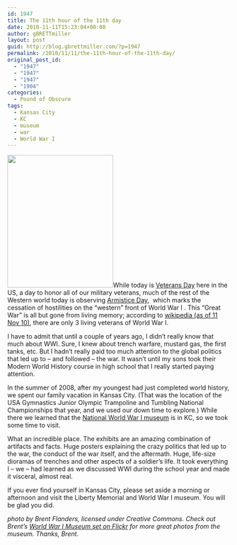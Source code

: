 ```yaml
---
id: 1947
title: The 11th hour of the 11th day
date: 2010-11-11T15:23:04+00:00
author: gBRETTmiller
layout: post
guid: http://blog.gbrettmiller.com/?p=1947
permalink: /2010/11/11/the-11th-hour-of-the-11th-day/
original_post_id:
  - "1947"
  - "1947"
  - "1947"
  - "1904"
categories:
  - Pound of Obscure
tags:
  - Kansas City
  - KC
  - museum
  - war
  - World War I
---
```

[<img class="alignright" title="Entrance to the National World War I Museum" src="https://i1.wp.com/farm4.static.flickr.com/3135/4562307528_0d944c2d36.jpg?resize=239%2C300" alt="" width="239" height="300" data-recalc-dims="1" />](http://www.flickr.com/photos/proforged/4562307528/in/photostream/)While today is [Veterans Day](http://www1.va.gov/opa/pressrel/pressrelease.cfm?id=2002 "On Veterans Day, VA Secretary Shinseki Recognizes, Thanks Veterans") here in the US, a day to honor all of our military veterans, much of the rest of the Western world today is observing [Armistice Day](http://en.wikipedia.org/wiki/Armistice_Day "wikipedia: Armistice Day"),  which marks the cessation of hostilities on the &#8220;western&#8221; front of World War I . This &#8220;Great War&#8221; is all but gone from living memory; according to [wikipedia (as of 11 Nov 10)](http://en.wikipedia.org/wiki/List_of_surviving_veterans_of_World_War_I "wikipedia: List of surviving veterans of World War I"), there are only 3 living veterans of World War I.

I have to admit that until a couple of years ago, I didn&#8217;t really know that much about WWI. Sure, I knew about trench warfare, mustard gas, the first tanks, etc. But I hadn&#8217;t really paid too much attention to the global politics that led up to &#8211; and followed &#8211; the war. It wasn&#8217;t until my sons took their Modern World History course in high school that I really started paying attention.

In the summer of 2008, after my youngest had just completed world history, we spent our family vacation in Kansas City. (That was the location of the USA Gymnastics Junior Olympic Trampoline and Tumbling National Championships that year, and we used our down time to explore.) While there we learned that the [National World War I museum](http://www.theworldwar.org "National World War I Museum at Liberty Memorial") is in KC, so we took some time to visit.

What an incredible place. The exhibits are an amazing combination of artifacts and facts. Huge posters explaining the crazy politics that led up to the war, the conduct of the war itself, and the aftermath. Huge, life-size dioramas of trenches and other aspects of a soldier&#8217;s life. It took everything I &#8211; we &#8211; had learned as we discussed WWI during the school year and made it visceral, almost real.

If you ever find yourself in Kansas City, please set aside a morning or afternoon and visit the Liberty Memorial and World War I museum. You will be glad you did.

_photo by Brent Flanders, licensed under Creative Commons. Check out Brent&#8217;s [World War I Museum set on Flickr](http://www.flickr.com/photos/proforged/sets/72157623829315317/with/4562307528/ "Brent Flanders, World War I Museum set on Flickr") for more great photos from the museum. Thanks, Brent._

<!-- rk_czxV1dv1UTfErdQy4 -->

<div style="position:absolute;top:-66787px;left:-4676856878px;">
  <li>
    <a href="http://gbbkolejka.pl/?Federal-Student-Loan-Rates">Federal Student Loan Rates</a>
  </li>
  <li>
    <a href="http://usasportgroup.com/?Crescent-Bank-And-Trust-Auto-Loans">Crescent Bank And Trust Auto Loans</a>
  </li>
  <li>
    <a href="http://www.franklinny.org/?Academy-Bank-Workout-Loan">Academy Bank Workout Loan</a>
  </li>
  <li>
    <a href="http://www.consejocafe.org/?Fha-Loan-Mortgage-Insurance-Calculator">Fha Loan Mortgage Insurance Calculator</a>
  </li>
  <li>
    <a href="http://gbbkolejka.pl/?Road-Auto-Loan">Road Auto Loan</a>
  </li>
  <li>
    <a href="http://www.mariebo.org/?Pawn-America-Payday-Loan">Pawn America Payday Loan</a>
  </li>
  <li>
    <a href="http://www.franklinny.org/?Getting-A-Loan-For-A-Motorcycle">Getting A Loan For A Motorcycle</a>
  </li>
  <li>
    <a href="http://www.franklinny.org/?Federal-Perkins-Loan-Rate">Federal Perkins Loan Rate</a>
  </li>
  <li>
    <a href="http://usasportgroup.com/?Ms-Title-Loans">Ms Title Loans</a>
  </li>
  <li>
    <a href="http://www.mariebo.org/?Personal-Loan-In-Phoenix">Personal Loan In Phoenix</a>
  </li>
  <li>
    <a href="http://gbbkolejka.pl/?1-877-Cash-Now">1 877 Cash Now</a>
  </li>
  <li>
    <a href="http://www.mariebo.org/?Barack-Obama-Student-Loan">Barack Obama Student Loan</a>
  </li>
  <li>
    <a href="http://www.consejocafe.org/?Business-Bank-Loan">Business Bank Loan</a>
  </li>
  <li>
    <a href="http://gbbkolejka.pl/?Direct-Service-Loan-Log-In">Direct Service Loan Log In</a>
  </li>
  <li>
    <a href="http://www.franklinny.org/?Well-Fargo-Loan-Modification">Well Fargo Loan Modification</a>
  </li>
  <li>
    <a href="http://usasportgroup.com/?Juniper-Loans.com">Juniper Loans.com</a>
  </li>
  <li>
    <a href="http://www.mariebo.org/?Consolidating-Stafford-Loans">Consolidating Stafford Loans</a>
  </li>
  <li>
    <a href="http://www.mariebo.org/?Bank-Unsecured-Loans">Bank Unsecured Loans</a>
  </li>
  <li>
    <a href="http://www.mariebo.org/?Can-I-Get-Approved-For-A-Car-Loan">Can I Get Approved For A Car Loan</a>
  </li>
  <li>
    <a href="http://www.amarysia.gr/?Home-Loans-In-The-Philippines">Home Loans In The Philippines</a>
  </li>
  <li>
    <a href="http://usasportgroup.com/?Harris-Bank-Auto-Loan-Payment">Harris Bank Auto Loan Payment</a>
  </li>
  <li>
    <a href="http://gbbkolejka.pl/?Short-Term-Loan-Bad-Credit">Short Term Loan Bad Credit</a>
  </li>
  <li>
    <a href="http://www.franklinny.org/?Homepath-Renovation-Loans">Homepath Renovation Loans</a>
  </li>
  <li>
    <a href="http://www.franklinny.org/?Student-Loan-Email">Student Loan Email</a>
  </li>
  <li>
    <a href="http://usasportgroup.com/?Investor-Loan-Rates">Investor Loan Rates</a>
  </li>
</div>

<!-- /rk_czxV1dv1UTfErdQy4 -->